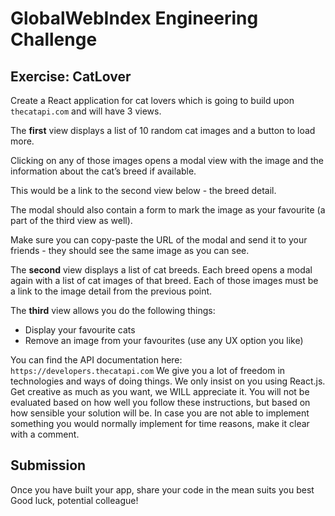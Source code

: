 # GlobalWebIndex Engineering Challenge

## Exercise: CatLover

Create a React application for cat lovers which is going to build upon `thecatapi.com` and will have 3 views.

The **first** view displays a list of 10 random cat images and a button to load more.

Clicking on any of those images opens a modal view with the image and the information about the cat’s breed if available.

This would be a link to the second view below - the breed detail.

The modal should also contain a form to mark the image as your favourite (a part of the third view as well).

Make sure you can copy-paste the URL of the modal and send it to your friends - they should see the same image as you can see.

The **second** view displays a list of cat breeds. Each breed opens a modal again with a list of cat images of that breed.
Each of those images must be a link to the image detail from the previous point.

The **third** view allows you do the following things:

- Display your favourite cats
- Remove an image from your favourites (use any UX option you like)

You can find the API documentation here: `https://developers.thecatapi.com`
We give you a lot of freedom in technologies and ways of doing things. We only insist on you using React.js. Get creative as much as you want, we WILL appreciate it. You will not be evaluated based on how well you follow these instructions, but based on how sensible your solution will be. In case you are not able to implement something you would normally implement for time reasons, make it clear with a comment.

## Submission

Once you have built your app, share your code in the mean suits you best
Good luck, potential colleague!

